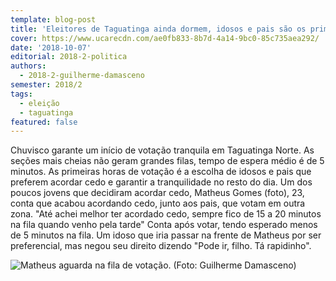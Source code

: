 ```yaml
---
template: blog-post
title: 'Eleitores de Taguatinga ainda dormem, idosos e pais são os primeiros a votarem'
cover: https://www.ucarecdn.com/ae0fb833-8b7d-4a14-9bc0-85c735aea292/
date: '2018-10-07'
editorial: 2018-2-politica
authors:
  - 2018-2-guilherme-damasceno
semester: 2018/2
tags:
  - eleição
  - taguatinga
featured: false
---
```

Chuvisco garante um início de votação tranquila em Taguatinga Norte. As seções mais cheias não geram grandes filas, tempo de espera médio é de 5 minutos. As primeiras horas de votação é a escolha de idosos e pais que preferem acordar cedo e garantir a tranquilidade no resto do dia. Um dos poucos jovens que decidiram acordar cedo, Matheus Gomes (foto), 23, conta que acabou acordando cedo, junto aos pais, que votam em outra zona. "Até achei melhor ter acordado cedo, sempre fico de 15 a 20 minutos na fila quando venho pela tarde" Conta após votar, tendo esperado menos de 5 minutos na fila. Um idoso que iria passar na frente de Matheus por ser preferencial, mas negou seu direito dizendo "Pode ir, filho. Tá rapidinho".

![Matheus aguarda na fila de votação. (Foto: Guilherme Damasceno)](https://www.ucarecdn.com/ae0fb833-8b7d-4a14-9bc0-85c735aea292/)
